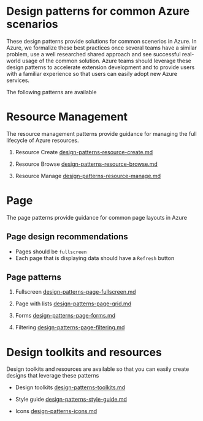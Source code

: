 # Design patterns for common Azure scenarios

These design patterns provide solutions for common scenerios in Azure.  In Azure, we formalize these best practices once several teams have a similar problem, use a well researched shared approach and see successful real-world usage of the common solution. Azure teams should leverage these design patterns to accelerate extension development and to provide users with a familiar experience so that users can easily adopt new Azure services.

The following patterns are available

# Resource Management
The resource management patterns provide guidance for managing the full lifecycle of Azure resources.

1. Resource Create [design-patterns-resource-create.md](design-patterns-resource-create.md)

2. Resource Browse [design-patterns-resource-browse.md](design-patterns-resource-browse.md)

3. Resource Manage [design-patterns-resource-manage.md](design-patterns-resource-manage.md)


# Page 
The page patterns provide guidance for common page layouts in Azure

## Page design recommendations
* Pages should be `fullscreen`
* Each page that is displaying data should have a `Refresh` button

## Page patterns

1. Fullscreen [design-patterns-page-fullscreen.md](design-patterns-page-fullscreen.md)

2. Page with lists [design-patterns-page-grid.md](design-patterns-page-grid.md)

3. Forms [design-patterns-page-forms.md](design-patterns-page-forms.md)

4. Filtering [design-patterns-page-filtering.md](design-patterns-page-filtering.md)


# Design toolkits and resources
Design toolkits and resources are available so that you can easily create designs that leverage these patterns

* Design toolkits [design-patterns-toolkits.md](design-patterns-toolkits.md)

* Style guide [design-patterns-style-guide.md](design-patterns-style-guide.md)

* Icons [design-patterns-icons.md](design-patterns-icons.md)




